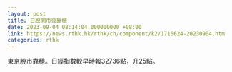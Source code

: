 ```yaml
---
layout: post
title: 日股開市後靠穩
date: 2023-09-04 08:14:04.000000000 +08:00
link: https://news.rthk.hk/rthk/ch/component/k2/1716624-20230904.htm
categories: rthk
---
```


東京股市靠穩。日經指數較早時報32736點，升25點。
